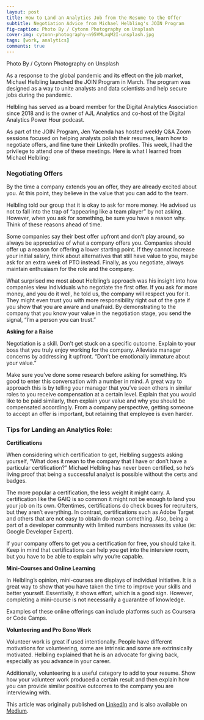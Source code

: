 ```yaml
---
layout: post
title: How to Land an Analytics Job from the Resume to the Offer
subtitle: Negotiation Advice from Michael Helbling's JOIN Program
fig-caption: Photo By / Cytonn Photography on Unsplash
cover-img: cytonn-photography-n95VMLxqM2I-unsplash.jpg
tags: [work, analytics]
comments: true
---
```

Photo By / Cytonn Photography on Unsplash

As a response to the global pandemic and its effect on the job market, Michael Helbling launched the JOIN Program in March. The program was designed as a way to unite analysts and data scientists and help secure jobs during the pandemic.

Helbling has served as a board member for the Digital Analytics Association since 2018 and is the owner of AJL Analytics and co-host of the Digital Analytics Power Hour podcast.

As part of the JOIN Program, Jen Yacenda has hosted weekly Q&A Zoom sessions focused on helping analysts polish their resumes, learn how to negotiate offers, and fine tune their LinkedIn profiles. This week, I had the privilege to attend one of these meetings. Here is what I learned from Michael Helbling:

### Negotiating Offers 

By the time a company extends you an offer, they are already excited about you. At this point, they believe in the value that you can add to the team.

Helbling told our group that it is okay to ask for more money. He advised us not to fall into the trap of “appearing like a team player” by not asking. However, when you ask for something, be sure you have a reason why. Think of these reasons ahead of time.

Some companies say their best offer upfront and don’t play around, so always be appreciative of what a company offers you. Companies should offer up a reason for offering a lower starting point. If they cannot increase your initial salary, think about alternatives that still have value to you, maybe ask for an extra week of PTO instead. Finally, as you negotiate, always maintain enthusiasm for the role and the company.

What surprised me most about Helbling’s approach was his insight into how companies view individuals who negotiate the first offer. If you ask for more money, and you do it well, he told us, the company will respect you for it. They might even trust you with more responsibility right out of the gate if you show that you are aware and unafraid. By demonstrating to the company that you know your value in the negotiation stage, you send the signal, “I’m a person you can trust.”

**Asking for a Raise**

Negotiation is a skill. Don’t get stuck on a specific outcome. Explain to your boss that you truly enjoy working for the company. Alleviate manager concerns by addressing it upfront.
“Don’t be emotionally immature about your value.”

Make sure you’ve done some research before asking for something. It’s good to enter this conversation with a number in mind. A great way to approach this is by telling your manager that you’ve seen others in similar roles to you receive compensation at a certain level. Explain that you would like to be paid similarly, then explain your value and why you should be compensated accordingly.
From a company perspective, getting someone to accept an offer is important, but retaining that employee is even harder.

### Tips for Landing an Analytics Role:

**Certifications**

When considering which certification to get, Helbling suggests asking yourself, “What does it mean to the company that I have or don’t have a particular certification?” Michael Helbling has never been certified, so he’s living proof that being a successful analyst is possible without the certs and badges.

The more popular a certification, the less weight it might carry. A certification like the GAIQ is so common it might not be enough to land you your job on its own. Oftentimes, certifications do check boxes for recruiters, but they aren’t everything. In contrast, certifications such as Adobe Target and others that are not easy to obtain do mean something. Also, being a part of a developer community with limited numbers increases its value (ie: Google Developer Expert).

If your company offers to get you a certification for free, you should take it. Keep in mind that certifications can help you get into the interview room, but you have to be able to explain why you’re capable.

**Mini-Courses and Online Learning**

In Helbling’s opinion, mini-courses are displays of individual initiative. It is a great way to show that you have taken the time to improve your skills and better yourself. Essentially, it shows effort, which is a good sign. However, completing a mini-course is not necessarily a guarantee of knowledge.

Examples of these online offerings can include platforms such as Coursera or Code Camps.

**Volunteering and Pro Bono Work**

Volunteer work is great if used intentionally. People have different motivations for volunteering, some are intrinsic and some are extrinsically motivated. Helbling explained that he is an advocate for giving back, especially as you advance in your career.

Additionally, volunteering is a useful category to add to your resume. Show how your volunteer work produced a certain result and then explain how you can provide similar positive outcomes to the company you are interviewing with.

This article was originally published on [LinkedIn](https://www.linkedin.com/pulse/how-land-analytics-job-from-resume-offer-negotiation-advice-coghlan/) and is also available on [Medium](https://levelup.gitconnected.com/how-to-land-an-analytics-job-from-the-resume-to-the-offer-a132cd1601f).
